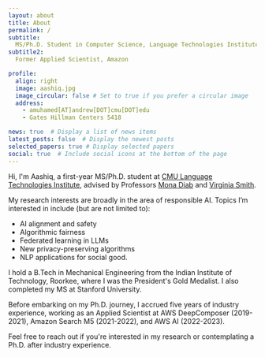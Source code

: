 ```yaml
---
layout: about
title: About
permalink: /
subtitle: 
  MS/Ph.D. Student in Computer Science, Language Technologies Institute, Carnegie Mellon University
subtitle2:
  Former Applied Scientist, Amazon

profile:
  align: right
  image: aashiq.jpg
  image_circular: false # Set to true if you prefer a circular image
  address:
    - amuhamed[AT]andrew[DOT]cmu[DOT]edu
    - Gates Hillman Centers 5418

news: true  # Display a list of news items
latest_posts: false  # Display the newest posts
selected_papers: true # Display selected papers
social: true  # Include social icons at the bottom of the page
---
```

Hi, I'm Aashiq, a first-year MS/Ph.D. student at [CMU Language Technologies Institute](https://lti.cs.cmu.edu/), advised by Professors [Mona Diab](https://lti.cs.cmu.edu/people/222228496/mona-diab) and [Virginia Smith](https://www.cs.cmu.edu/~smithv/). 

My research interests are broadly in the area of responsible AI. Topics I’m interested in include (but are not limited to):

- AI alignment and safety
- Algorithmic fairness
- Federated learning in LLMs
- New privacy-preserving algorithms
- NLP applications for social good.

I hold a B.Tech in Mechanical Engineering from the Indian Institute of Technology, Roorkee, where I was the President's Gold Medalist. I also completed my MS at Stanford University. 

Before embarking on my Ph.D. journey, I accrued five years of industry experience, working as an Applied Scientist at AWS DeepComposer (2019-2021), Amazon Search M5 (2021-2022), and AWS AI (2022-2023).

Feel free to reach out if you're interested in my research or contemplating a Ph.D. after industry experience.

<!-- Social Icons -->
<div>
    <a href="https://www.linkedin.com/in/aashiqmuhamed" target="_blank">
        <i class="fa fa-linkedin"></i>
    </a>
    <a href="https://twitter.com/aashiqmuhamed" target="_blank">
        <i class="fa fa-twitter"></i>
    </a>
    <a href="https://scholar.google.com/citations?user=GbVC5NYAAAAJ&hl=en" target="_blank">
        <i class="ai ai-google-scholar"></i>
    </a>
</div>
